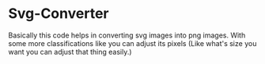 # Svg-Converter

Basically this code helps in converting svg images into png images. 
With some more classifications like you can adjust its pixels (Like what's size you want you can adjust that thing easily.)

